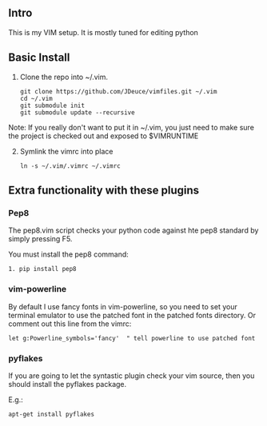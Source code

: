 ## Intro ##

This is my VIM setup. It is mostly tuned for editing python

## Basic Install ##

 1. Clone the repo into ~/.vim.

        git clone https://github.com/JDeuce/vimfiles.git ~/.vim
        cd ~/.vim
        git submodule init
        git submodule update --recursive

 Note: If you really don't want to put it in ~/.vim, you just need to make
 sure the project is checked out and exposed to $VIMRUNTIME

 2. Symlink the vimrc into place

        ln -s ~/.vim/.vimrc ~/.vimrc

## Extra functionality with these plugins ##

### Pep8 ###
The pep8.vim script checks your python code against hte pep8 standard
by simply pressing F5.

You must install the pep8 command:

    1. pip install pep8

### vim-powerline ###
By default I use fancy fonts in vim-powerline, so you need to set your terminal emulator
to use the patched font in the patched fonts directory.
Or comment out this line from the vimrc:

    let g:Powerline_symbols='fancy'  " tell powerline to use patched font

### pyflakes ###
If you are going to let the syntastic plugin check your vim source, then you
should install the pyflakes package.

E.g.:

    apt-get install pyflakes
